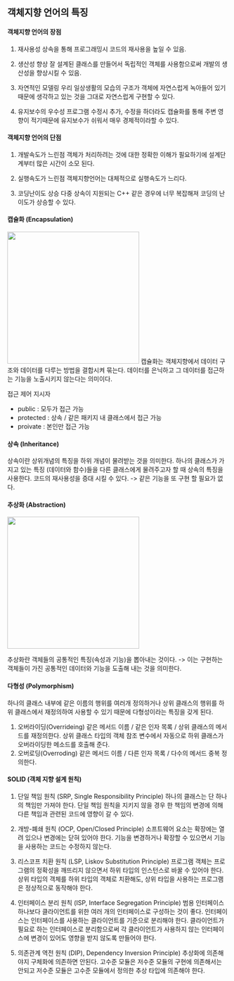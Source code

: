 ## 객체지향 언어의 특징

#### 객체지향 언어의 장점
1. 재사용성
상속을 통해 프로그래밍시 코드의 재사용을 높일 수 있음.

2. 생산성 향상
잘 설계된 클래스를 만들어서 독립적인 객체를 사용함으로써 개발의 생산성을 향상시킬 수 있음.

3. 자연적인 모델링
우리 일상생활의 모습의 구조가 객체에 자연스럽게 녹아들어 있기 때문에 생각하고 있는 것을 그대로 자연스럽게 구현할 수 있다.

4. 유지보수의 우수성
프로그램 수정시 추가, 수정을 하더라도 캡슐화를 통해 주변 영향이 적기때문에 유지보수가 쉬워서 매우 경제적이라할
수 있다.

#### 객체지향 언어의 단점

1. 개발속도가 느린점
객체가 처리하려는 것에 대한 정확한 이해가 필요하기에 설계단계부터 많은 시간이 소모 된다.

2. 실행속도가 느린점
객체지향언어는 대체적으로 실행속도가 느리다.

3. 코딩난이도 상승
다중 상속이 지원되는 C++ 같은 경우에 너무 복잡해져 코딩의 난이도가 상승할 수 있다.

#### 캡슐화 (Encapsulation)
<img src="https://jongminfire.dev/static/50f8201b61702c454c4452ceb38bd86b/d84f1/Encapsulation.png" height=300px>
캡슐화는 객체지향에서 데이터 구조와 데이터를 다루는 방법을 결합시켜 묶는다.
데이터를 은닉하고 그 데이터를 접근하는 기능을 노출시키지 않는다는 의미이다.

접근 제어 지시자
- public : 모두가 접근 가능
- protected : 상속 / 같은 패키지 내 클래스에서 접근 가능
- proivate : 본인만 접근 가능

#### 상속 (Inheritance)
상속이란 상위개념의 특징을 하위 개념이 물려받는 것을 의미한다. 하나의 클래스가 가지고 있는 특징 (데이터와 함수)들을 다른 클래스에게 물려주고자 할 때 상속의 특징을 사용한다.
코드의 재사용성을 증대 시킬 수 있다. -> 같은 기능을 또 구현 할 필요가 없다.

#### 추상화 (Abstraction)
<img src="https://jongminfire.dev/static/dd4744f231bd4383bd3d69fe2ee1e6f8/2d1ba/abstraction.png" height=300px>

추상화란 객체들의 공통적인 특징(속성과 기능)을 뽑아내는 것이다.
-> 이는 구현하는 객체들이 가진 공통적인 데이터와 기능을 도출해 내는 것을 의미한다.

#### 다형성 (Polymorphism)
하나의 클래스 내부에 같은 이름의 행위를 여러개 정의하거나 상위 클래스의 행위를 하위 클래스에서 재정의하여 사용할 수 있기 때문에 다형성이라는 특징을 갖게 된다.

1. 오버라이딩(Overrideing)
같은 메서드 이름 / 같은 인자 목록 / 상위 클래스의 메서드를 재정의한다.
상위 클래스 타입의 객체 참조 변수에서 자동으로 하위 클래스가 오버라이딩한 메소드를 호출해 준다.
2. 오버로딩(Overroding)
같은 메서드 이름 / 다른 인자 목록 / 다수의 메서드 중복 정의한다.

#### SOLID (객체 지향 설계 원칙)

1. 단일 책임 원칙 (SRP, Single Responsibility Principle)
하나의 클래스는 단 하나의 책임만 가져야 한다.
단일 책임 원칙을 지키지 않을 경우 한 책임의 변경에 의해 다른 책임과 관련된 코드에 영향이 갈 수 있다.

2. 개방-폐쇄 원칙 (OCP, Open/Closed Principle)
소프트웨어 요소는 확장에는 열려 있으나 변경에는 닫혀 있어야 한다.
기능을 변경하거나 확장할 수 있으면서 기능을 사용하는 코드는 수정하지 않는다.

3. 리스코프 치환 원칙 (LSP, Liskov Substitution Principle)
프로그램 객체는 프로그램의 정확성을 깨뜨리지 않으면서 하위 타입의 인스턴스로 바꿀 수 있어야 한다.
상위 타입의 객체를 하위 타입의 객체로 치환해도, 상위 타입을 사용하는 프로그램은 정상적으로 동작해야 한다.

4. 인터페이스 분리 원칙 (ISP, Interface Segregation Principle)
범용 인터페이스 하나보다 클라이언트를 위한 여러 개의 인터페이스로 구성하는 것이 좋다.
인터페이스는 인터페이스를 사용하는 클라이언트를 기준으로 분리해야 한다.
클라이언트가 필요로 하는 인터페이스로 분리함으로써 각 클라이언트가 사용하지 않는 인터페이스에 변경이 있어도 영향을 받지 않도록 만들어야 한다.

5. 의존관계 역전 원칙 (DIP), Dependency Inversion Principle)
추상화에 의존해야지 구체화에 의존하면 안된다.
고수준 모듈은 저수준 모듈의 구현에 의존해서는 안되고 저수준 모듈은 고수준 모듈에서 정의한 추상 타입에 의존해야 한다.